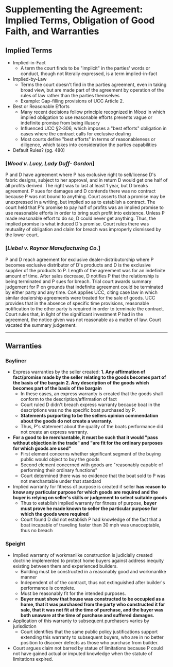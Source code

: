 # Supplementing the Agreement: Implied Terms, Obligation of Good Faith, and Warranties

## Implied Terms

* Implied-in-Fact
  * A term the court finds to be "implicit" in the parties' words or conduct, though not literally expressed, is a term implied-in-fact
* Implied-by-Law
  * Terms the court doesn't find in the parties agreement, even in taking broad view, but are made part of the agreement by operation of the rules of law rather than the parties themselves
  * Example: Gap-filling provisions of UCC Article 2.
* Best or Reasonable Efforts
  * Many recent decisions follow principle recognized in *Wood* in which implied obligation to use reasonable efforts prevents vague or indefinite promise from being illusory
  * Influenced UCC §2-306, which imposes a "best efforts" obligation in cases where the contract calls for exclusive dealing
  * Most courts define "best efforts" in terms of reasonableness or diligence, which takes into consideration the parties capabilities
* Default Rules? (pg. 480)

### [*Wood v. Lucy, Lady Duff- Gordon*]

P and D have agreement where P has exclusive right to sell/license D's fabric designs, subject to her approval, and in return D would get one half of all profits derived. The right was to last at least 1 year, but D breaks agreement. P sues for damages and D contends there was no contract because P was not bound to anything. Court asserts that a promise may be unexpressed in a writing, but implied so as to establish a contract. The court held that P's promise to pay half of profits was an implied promise to use reasonable efforts in order to bring such profit into existence. Unless P made reasonable effort to do so, D could never get anything. Thus, the implied promise is what induced D's promise. Court rules there was mutuality of obligation and claim for breach was improperly dismissed by the lower court.

### [*Liebel v. Raynor Manufacturing Co.*]

P and D reach agreement for exclusive dealer-distributorship where P becomes exclusive distributor of D's products and D is the exclusive supplier of the products to P. Length of the agreement was for an indefinite amount of time. After sales decrease, D notifies P that the relationship is being terminated and P sues for breach. Trial court awards summary judgement for P on grounds that indefinite agreement could be terminated by either party and any time. CoA applies UCC, citing case law in which similar dealership agreements were treated for the sale of goods. UCC provides that in the absence of specific time provisions, reasonable notification to the other party is required in order to terminate the contract. Court rules that, in light of the significant investment P had in the agreement, the notice given was not reasonable as a matter of law. Court vacated the summary judgement.

---

## Warranties

### Bayliner

* Express warranties by the seller created:
  **1. Any affirmation of fact/promise made by the seller relating to the goods becomes part of the basis of the bargain
  2. Any description of the goods which becomes part of the basis of the bargain**
  * In these cases, an express warranty is created that the goods shall conform to the description/affirmation of fact
  * Court ruled D didn't breach express warranty because boat in the descriptions was no the specific boat purchased by P.
  * **Statements purporting to be the sellers opinion commendation about the goods do not create a warranty.**
  * Thus, P's statement about the quality of the boats performance did not create an express warranty.
* **For a good to be merchantable, it must be such that it would "pass without objection in the trade" and "are fit for the ordinary purposes for which goods are used"**
  * First element concerns whether significant segment of the buying public would object to buy the goods
  * Second element concerned with goods are "reasonably capable of performing their ordinary functions"
  * Court determined there was no evidence that the boat sold to P was not merchantable under that standard
* Implied warranty for fitness of purpose is created if seller **has reason to know any particular purpose for which goods are required and the buyer is relying on seller's skills or judgement to select suitable goods**
  * Thus to establish implied warranty for fitness of purpose, **buyer must prove he made known to seller the particular purpose for which the goods were required**
  * Court found D did not establish P had knowledge of the fact that a boat incapable of traveling faster than 30 mph was unacceptable, thus no breach

### Speight

* Implied warranty of workmanlike construction is judicially created doctrine implemented to protect home buyers against address inequity existing between them and experienced builders.
  * Building must be constructed in a reasonably good and workmanlike manner
  * Independent of of the contract, thus not extinguished after builder's performance is complete.
  * Must be reasonably fit for the intended purposes.
  * **Buyer must show that house was constructed to be occupied as a home, that it was purchased from the party who constructed it for sale, that it was not fit at the time of purchase, and the buyer was both unaware at the time of purchase and suffered damages.**
* Application of this warranty to subsequent purchasers varies by jurisdiction
  * Court identifies that the same public policy justifications support extending this warranty to subsequent buyers, who are in no better position to discover defects as those who purchase from builder.
* Court argues claim not barred by statue of limitations because P could not have gained actual or imputed knowledge when the statute of limitations expired.
